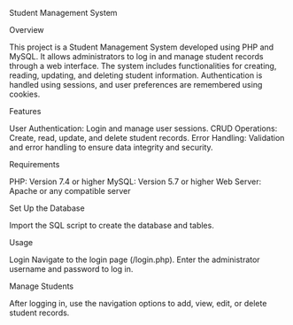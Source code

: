 Student Management System

Overview

This project is a Student Management System developed using PHP and MySQL. It allows administrators to log in and manage student records through a web interface. The system includes functionalities for creating, reading, updating, and deleting student information. Authentication is handled using sessions, and user preferences are remembered using cookies.

Features

User Authentication: Login and manage user sessions.
CRUD Operations: Create, read, update, and delete student records.
Error Handling: Validation and error handling to ensure data integrity and security.

Requirements

PHP: Version 7.4 or higher
MySQL: Version 5.7 or higher
Web Server: Apache or any compatible server

Set Up the Database

Import the SQL script to create the database and tables.

Usage

Login
Navigate to the login page (/login.php).
Enter the administrator username and password to log in.

Manage Students

After logging in, use the navigation options to add, view, edit, or delete student records.
